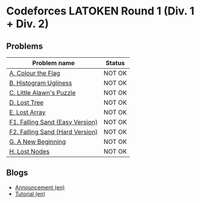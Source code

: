 # Codeforces LATOKEN Round 1 (Div. 1 + Div. 2)

## Problems

|Problem name|Status|
|------------|---------|
| [A. Colour the Flag](problems/A._Colour_the_Flag.md)|NOT OK|
| [B. Histogram Ugliness](problems/B._Histogram_Ugliness.md)|NOT OK|
| [C. Little Alawn's Puzzle](problems/C._Little_Alawn's_Puzzle.md)|NOT OK|
| [D. Lost Tree](problems/D._Lost_Tree.md)|NOT OK|
| [E. Lost Array](problems/E._Lost_Array.md)|NOT OK|
| [F1. Falling Sand (Easy Version)](problems/F1._Falling_Sand_(Easy_Version).md)|NOT OK|
| [F2. Falling Sand (Hard Version)](problems/F2._Falling_Sand_(Hard_Version).md)|NOT OK|
| [G. A New Beginning](problems/G._A_New_Beginning.md)|NOT OK|
| [H. Lost Nodes](problems/H._Lost_Nodes.md)|NOT OK|
## Blogs

- [Announcement (en)](blogs/Announcement_(en).md)
- [Tutorial (en)](blogs/Tutorial_(en).md)
